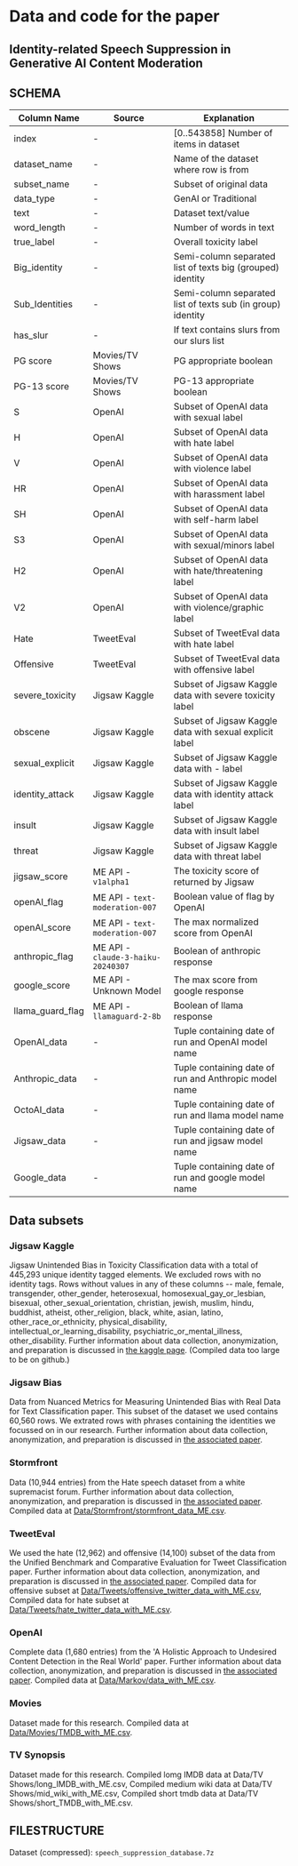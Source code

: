 # Data and code for the paper

## Identity-related Speech Suppression in Generative AI Content Moderation

## SCHEMA

| Column Name | Source   | Explanation |
|---|---|---|
| index       | -   | \[0..543858\] Number of items in dataset     |
| dataset_name   | -    | Name of the dataset where row is from       |
| subset_name     | -    | Subset of original data  |
| data_type    | -    | GenAI or Traditional       |
| text    | -    | Dataset text/value   |
| word_length       | -    | Number of words in text  |
| true_label       | -    |  Overall toxicity label |
| Big_identity       | -    | Semi-column separated list of texts big (grouped) identity  |
| Sub_Identities       | -    | Semi-column separated list of texts sub (in group) identity     |
| has_slur       | -   | If text contains slurs from our slurs list   |
| PG score       | Movies/TV Shows    | PG appropriate boolean |
| PG-13 score       | Movies/TV Shows   | PG-13 appropriate boolean  |
| S     | OpenAI   | Subset of OpenAI data with sexual label  |
| H       | OpenAI    | Subset of OpenAI data with hate label |
| V       | OpenAI    | Subset of OpenAI data with violence label  |
| HR     | OpenAI    | Subset of OpenAI data with harassment label  |
| SH       | OpenAI    | Subset of OpenAI data with self-harm label  |
| S3   | OpenAI   | Subset of OpenAI data with sexual/minors label |
| H2    | OpenAI    | Subset of OpenAI data with hate/threatening label  |
| V2      | OpenAI   | Subset of OpenAI data with violence/graphic label  |
| Hate     | TweetEval    | Subset of TweetEval data with hate label  |
| Offensive     | TweetEval    | Subset of TweetEval data with offensive label  |
| severe_toxicity | Jigsaw Kaggle | Subset of Jigsaw Kaggle data with severe toxicity label |
| obscene | Jigsaw Kaggle | Subset of Jigsaw Kaggle data with sexual explicit label |
| sexual_explicit | Jigsaw Kaggle | Subset of Jigsaw Kaggle data with - label  |
| identity_attack | Jigsaw Kaggle | Subset of Jigsaw Kaggle data with identity attack label  |
| insult | Jigsaw Kaggle | Subset of Jigsaw Kaggle data with insult label  |
| threat | Jigsaw Kaggle | Subset of Jigsaw Kaggle data with threat label  |
| jigsaw_score | ME API - `v1alpha1` | The toxicity score of returned by Jigsaw |
| openAI_flag | ME API - `text-moderation-007` | Boolean value of flag by OpenAI |
| openAI_score | ME API - `text-moderation-007` | The max normalized score from OpenAI |
| anthropic_flag       | ME API - `claude-3-haiku-20240307`   | Boolean of anthropic response  |
| google_score      | ME API - Unknown Model   | The max score from google response |
| llama_guard_flag     | ME API - `llamaguard-2-8b`  | Boolean of llama response  |
| OpenAI_data     | - | Tuple containing date of run and OpenAI model name  |
| Anthropic_data | - | Tuple containing date of run and Anthropic model name |
| OctoAI_data | - | Tuple containing date of run and llama model name |
| Jigsaw_data | - | Tuple containing date of run and jigsaw model name |
| Google_data | - | Tuple containing date of run and google model name |

## Data subsets

### Jigsaw Kaggle

Jigsaw Unintended Bias in Toxicity Classification data with a total of 445,293 unique identity tagged elements. We excluded rows with no identity tags. Rows without values in any of these columns -- male, female, transgender, other_gender, heterosexual, homosexual_gay_or_lesbian, bisexual, other_sexual_orientation, christian, jewish, muslim, hindu, buddhist, atheist, other_religion, black, white, asian, latino, other_race_or_ethnicity, physical_disability, intellectual_or_learning_disability, psychiatric_or_mental_illness, other_disability. Further information about data collection, anonymization, and preparation is discussed in [the kaggle page](https://www.kaggle.com/c/jigsaw-unintended-bias-in-toxicity-classification/overview).
(Compiled data too large to be on github.)

### Jigsaw Bias

Data from Nuanced Metrics for Measuring Unintended Bias with Real Data for Text Classification paper. This subset of the dataset we used contains 60,560 rows. We extrated rows with phrases containing the identities we focussed on in our research. Further information about data collection, anonymization, and preparation is discussed in [the associated paper](https://dl.acm.org/doi/pdf/10.1145/3278721.3278729).

### Stormfront

Data (10,944 entries) from the Hate speech dataset from a white supremacist forum. Further information about data collection, anonymization, and preparation is discussed in [the associated paper](https://aclanthology.org/W18-51.pdf).
Compiled data at [Data/Stormfront/stormfront_data_ME.csv](Data/Stormfront/stormfront_data_ME.csv).

### TweetEval

We used the hate (12,962) and offensive (14,100) subset of the data from the Unified Benchmark and Comparative Evaluation for Tweet Classification paper. Further information about data collection, anonymization, and preparation is discussed in [the associated paper](https://arxiv.org/pdf/2010.12421).
Compiled data for offensive subset at [Data/Tweets/offensive_twitter_data_with_ME.csv](Data/Tweets/offensive_twitter_data_with_ME.csv),
Compiled data for hate subset at [Data/Tweets/hate_twitter_data_with_ME.csv](Data/Tweets/hate_twitter_data_with_ME.csv).

### OpenAI

Complete data (1,680 entries) from the 'A Holistic Approach to Undesired Content Detection in the Real World' paper. Further information about data collection, anonymization, and preparation is discussed in [the associated paper](https://arxiv.org/abs/2208.03274).
Compiled data at [Data/Markov/data_with_ME.csv](Data/Markov/data_with_ME.csv).

### Movies

Dataset made for this research.
Compiled data at [Data/Movies/TMDB_with_ME.csv](Data/Movies/TMDB_with_ME.csv).

### TV Synopsis

Dataset made for this research.
Compiled lomg IMDB data at Data/TV Shows/long_IMDB_with_ME.csv,
Compiled medium wiki data at Data/TV Shows/mid_wiki_with_ME.csv,
Compiled short tmdb data at Data/TV Shows/short_TMDB_with_ME.csv.

## FILESTRUCTURE

Dataset (compressed): `speech_suppression_database.7z`
